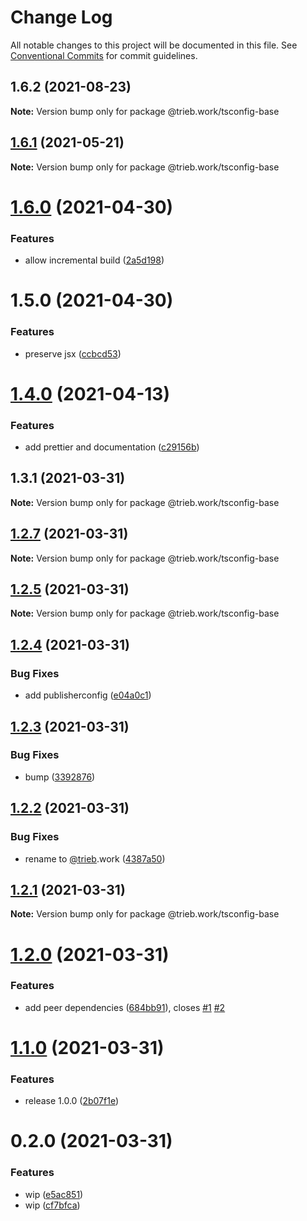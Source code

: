 # Change Log

All notable changes to this project will be documented in this file.
See [Conventional Commits](https://conventionalcommits.org) for commit guidelines.

## 1.6.2 (2021-08-23)

**Note:** Version bump only for package @trieb.work/tsconfig-base





## [1.6.1](https://github.com/trieb-work/config/compare/@trieb.work/tsconfig-base@1.6.0...@trieb.work/tsconfig-base@1.6.1) (2021-05-21)

**Note:** Version bump only for package @trieb.work/tsconfig-base





# [1.6.0](https://github.com/trieb-work/config/compare/@trieb.work/tsconfig-base@1.5.0...@trieb.work/tsconfig-base@1.6.0) (2021-04-30)


### Features

* allow incremental build ([2a5d198](https://github.com/trieb-work/config/commit/2a5d198a4b35c06b9307a9dbf2b96dbe88d8e63d))





# 1.5.0 (2021-04-30)


### Features

* preserve jsx ([ccbcd53](https://github.com/trieb-work/config/commit/ccbcd534c459cc46fff0f7bcaddb9bed62f3cf86))





# [1.4.0](https://github.com/trieb-work/config/compare/@trieb.work/tsconfig-base@1.3.1...@trieb.work/tsconfig-base@1.4.0) (2021-04-13)


### Features

* add prettier and documentation ([c29156b](https://github.com/trieb-work/config/commit/c29156ba4dc00ea4c241970a9c81c7f5d9aaac4b))





## 1.3.1 (2021-03-31)

**Note:** Version bump only for package @trieb.work/tsconfig-base





## [1.2.7](https://github.com/trieb-work/config/compare/@trieb.work/tsconfig-base@1.2.5...@trieb.work/tsconfig-base@1.2.7) (2021-03-31)

**Note:** Version bump only for package @trieb.work/tsconfig-base





## [1.2.5](https://github.com/trieb-work/config/compare/@trieb.work/tsconfig-base@1.2.4...@trieb.work/tsconfig-base@1.2.5) (2021-03-31)

**Note:** Version bump only for package @trieb.work/tsconfig-base





## [1.2.4](https://github.com/trieb-work/config/compare/@trieb.work/tsconfig-base@1.2.3...@trieb.work/tsconfig-base@1.2.4) (2021-03-31)

### Bug Fixes

- add publisherconfig ([e04a0c1](https://github.com/trieb-work/config/commit/e04a0c15e3045088383846529d6a65f356d10085))

## [1.2.3](https://github.com/trieb-work/config/compare/@trieb.work/tsconfig-base@1.2.2...@trieb.work/tsconfig-base@1.2.3) (2021-03-31)

### Bug Fixes

- bump ([3392876](https://github.com/trieb-work/config/commit/33928760e956ead959e2043f78f0cb23ba4245b3))

## [1.2.2](https://github.com/trieb-work/config/compare/@trieb-work/tsconfig-base@1.2.1...@trieb.work/tsconfig-base@1.2.2) (2021-03-31)

### Bug Fixes

- rename to [@trieb](https://github.com/trieb).work ([4387a50](https://github.com/trieb-work/config/commit/4387a50ed9bb04531762f16a071d8bf5ae03adc7))

## [1.2.1](https://github.com/trieb-work/config/compare/@trieb.work/tsconfig-base@1.2.0...@trieb.work/tsconfig-base@1.2.1) (2021-03-31)

**Note:** Version bump only for package @trieb.work/tsconfig-base

# [1.2.0](https://github.com/trieb-work/config/compare/@trieb.work/tsconfig-base@1.1.0...@trieb.work/tsconfig-base@1.2.0) (2021-03-31)

### Features

- add peer dependencies ([684bb91](https://github.com/trieb-work/config/commit/684bb91465609c69f96ed8354069cb645f335239)), closes [#1](https://github.com/trieb-work/config/issues/1) [#2](https://github.com/trieb-work/config/issues/2)

# [1.1.0](https://github.com/trieb-work/config/compare/@trieb.work/tsconfig-base@0.2.0...@trieb.work/tsconfig-base@1.1.0) (2021-03-31)

### Features

- release 1.0.0 ([2b07f1e](https://github.com/trieb-work/config/commit/2b07f1e268371b0d11fcf527206757544191ac96))

# 0.2.0 (2021-03-31)

### Features

- wip ([e5ac851](https://github.com/trieb-work/config/commit/e5ac8518e4a906ea312d1363675d2566ec7c22fd))
- wip ([cf7bfca](https://github.com/trieb-work/config/commit/cf7bfcafd3813cd8bdd2ac14c7f5480a6936fcac))
